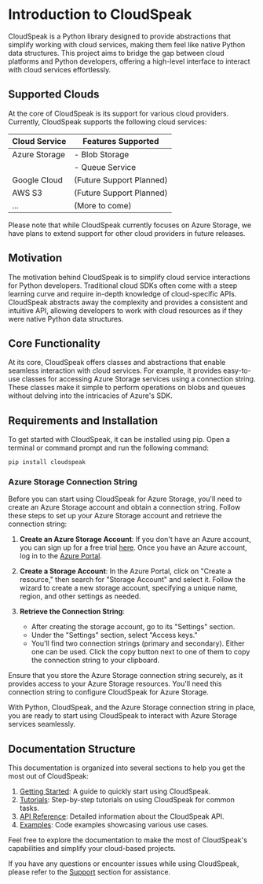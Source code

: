 # Introduction to CloudSpeak

CloudSpeak is a Python library designed to provide abstractions that simplify working with cloud services, making them feel like native Python data structures. This project aims to bridge the gap between cloud platforms and Python developers, offering a high-level interface to interact with cloud services effortlessly.

## Supported Clouds

At the core of CloudSpeak is its support for various cloud providers. Currently, CloudSpeak supports the following cloud services:

| Cloud Service  | Features Supported        |
| ---------------|---------------------------|
| Azure Storage  | - Blob Storage            |
|                | - Queue Service           |
| Google Cloud   | (Future Support Planned)  |
| AWS S3         | (Future Support Planned)  |
| ...           | (More to come)           |

Please note that while CloudSpeak currently focuses on Azure Storage, we have plans to extend support for other cloud providers in future releases.

## Motivation

The motivation behind CloudSpeak is to simplify cloud service interactions for Python developers. Traditional cloud SDKs often come with a steep learning curve and require in-depth knowledge of cloud-specific APIs. CloudSpeak abstracts away the complexity and provides a consistent and intuitive API, allowing developers to work with cloud resources as if they were native Python data structures.

## Core Functionality

At its core, CloudSpeak offers classes and abstractions that enable seamless interaction with cloud services. For example, it provides easy-to-use classes for accessing Azure Storage services using a connection string. These classes make it simple to perform operations on blobs and queues without delving into the intricacies of Azure's SDK.

## Requirements and Installation

To get started with CloudSpeak, it can be installed using pip. Open a terminal or command prompt and run the following command:

```shell
pip install cloudspeak
```

### Azure Storage Connection String

Before you can start using CloudSpeak for Azure Storage, you'll need to create an Azure Storage account and obtain a connection string. Follow these steps to set up your Azure Storage account and retrieve the connection string:

1. **Create an Azure Storage Account**: If you don't have an Azure account, you can sign up for a free trial [here](https://azure.com/free). Once you have an Azure account, log in to the [Azure Portal](https://portal.azure.com).

2. **Create a Storage Account**: In the Azure Portal, click on "Create a resource," then search for "Storage Account" and select it. Follow the wizard to create a new storage account, specifying a unique name, region, and other settings as needed.

3. **Retrieve the Connection String**:
   - After creating the storage account, go to its "Settings" section.
   - Under the "Settings" section, select "Access keys."
   - You'll find two connection strings (primary and secondary). Either one can be used. Click the copy button next to one of them to copy the connection string to your clipboard.

Ensure that you store the Azure Storage connection string securely, as it provides access to your Azure Storage resources. You'll need this connection string to configure CloudSpeak for Azure Storage.

With Python, CloudSpeak, and the Azure Storage connection string in place, you are ready to start using CloudSpeak to interact with Azure Storage services seamlessly.


## Documentation Structure

This documentation is organized into several sections to help you get the most out of CloudSpeak:

1. [Getting Started](link-to-getting-started): A guide to quickly start using CloudSpeak.
2. [Tutorials](link-to-tutorials): Step-by-step tutorials on using CloudSpeak for common tasks.
3. [API Reference](link-to-api-reference): Detailed information about the CloudSpeak API.
4. [Examples](link-to-examples): Code examples showcasing various use cases.

Feel free to explore the documentation to make the most of CloudSpeak's capabilities and simplify your cloud-based projects.

If you have any questions or encounter issues while using CloudSpeak, please refer to the [Support](link-to-support) section for assistance.
